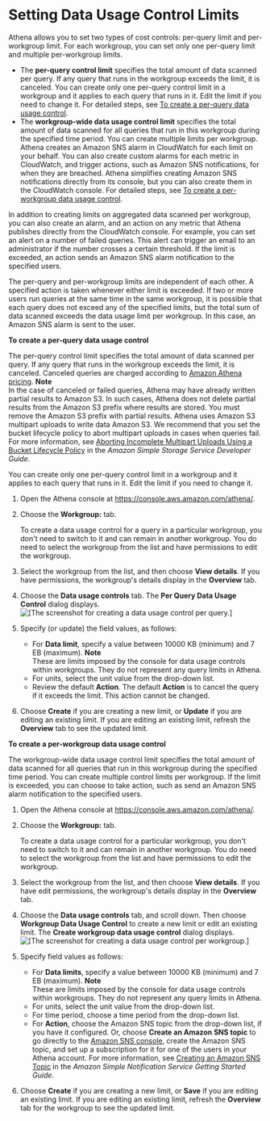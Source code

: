 # Setting Data Usage Control Limits<a name="workgroups-setting-control-limits-cloudwatch"></a>

 Athena allows you to set two types of cost controls: per\-query limit and per\-workgroup limit\. For each workgroup, you can set only one per\-query limit and multiple per\-workgroup limits\.
+ The **per\-query control limit** specifies the total amount of data scanned per query\. If any query that runs in the workgroup exceeds the limit, it is canceled\. You can create only one per\-query control limit in a workgroup and it applies to each query that runs in it\. Edit the limit if you need to change it\. For detailed steps, see [To create a per\-query data usage control](#configure-control-limit-per-query)\.
+ The **workgroup\-wide data usage control limit** specifies the total amount of data scanned for all queries that run in this workgroup during the specified time period\. You can create multiple limits per workgroup\. Athena creates an Amazon SNS alarm in CloudWatch for each limit on your behalf\. You can also create custom alarms for each metric in CloudWatch, and trigger actions, such as Amazon SNS notifications, for when they are breached\. Athena simplifies creating Amazon SNS notifications directly from its console, but you can also create them in the CloudWatch console\. For detailed steps, see [To create a per\-workgroup data usage control](#configure-control-limit-per-workgroup)\.

In addition to creating limits on aggregated data scanned per workgroup, you can also create an alarm, and an action on any metric that Athena publishes directly from the CloudWatch console\. For example, you can set an alert on a number of failed queries\. This alert can trigger an email to an administrator if the number crosses a certain threshold\. If the limit is exceeded, an action sends an Amazon SNS alarm notification to the specified users\.

The per\-query and per\-workgroup limits are independent of each other\. A specified action is taken whenever either limit is exceeded\. If two or more users run queries at the same time in the same workgroup, it is possible that each query does not exceed any of the specified limits, but the total sum of data scanned exceeds the data usage limit per workgroup\. In this case, an Amazon SNS alarm is sent to the user\. <a name="configure-control-limit-per-query"></a>

**To create a per\-query data usage control**

The per\-query control limit specifies the total amount of data scanned per query\. If any query that runs in the workgroup exceeds the limit, it is canceled\. Canceled queries are charged according to [Amazon Athena pricing](https://aws.amazon.com/athena/pricing/)\.
**Note**  
In the case of canceled or failed queries, Athena may have already written partial results to Amazon S3\. In such cases, Athena does not delete partial results from the Amazon S3 prefix where results are stored\. You must remove the Amazon S3 prefix with partial results\. Athena uses Amazon S3 multipart uploads to write data Amazon S3\. We recommend that you set the bucket lifecycle policy to abort multipart uploads in cases when queries fail\. For more information, see [Aborting Incomplete Multipart Uploads Using a Bucket Lifecycle Policy](https://docs.aws.amazon.com/AmazonS3/latest/dev/mpuoverview.html#mpu-abort-incomplete-mpu-lifecycle-config) in the *Amazon Simple Storage Service Developer Guide*\.

You can create only one per\-query control limit in a workgroup and it applies to each query that runs in it\. Edit the limit if you need to change it\. 

1. Open the Athena console at [https://console\.aws\.amazon\.com/athena/](https://console.aws.amazon.com/athena/home)\.

1. Choose the **Workgroup:*<name>*** tab\.

   To create a data usage control for a query in a particular workgroup, you don't need to switch to it and can remain in another workgroup\. You do need to select the workgroup from the list and have permissions to edit the workgroup\.

1. Select the workgroup from the list, and then choose **View details**\. If you have permissions, the workgroup's details display in the **Overview** tab\.

1. Choose the **Data usage controls** tab\. The **Per Query Data Usage Control** dialog displays\.   
![\[The screenshot for creating a data usage control per query.\]](http://docs.aws.amazon.com/athena/latest/ug/images/wg-per-query-data-usage-control.png)

1. Specify \(or update\) the field values, as follows:
   + For **Data limit**, specify a value between 10000 KB \(minimum\) and 7 EB \(maximum\)\.
**Note**  
These are limits imposed by the console for data usage controls within workgroups\. They do not represent any query limits in Athena\.
   + For units, select the unit value from the drop\-down list\.
   + Review the default **Action**\. The default **Action** is to cancel the query if it exceeds the limit\. This action cannot be changed\.

1. Choose **Create** if you are creating a new limit, or **Update** if you are editing an existing limit\. If you are editing an existing limit, refresh the **Overview** tab to see the updated limit\.<a name="configure-control-limit-per-workgroup"></a>

**To create a per\-workgroup data usage control**

The workgroup\-wide data usage control limit specifies the total amount of data scanned for all queries that run in this workgroup during the specified time period\. You can create multiple control limits per workgroup\. If the limit is exceeded, you can choose to take action, such as send an Amazon SNS alarm notification to the specified users\.

1. Open the Athena console at [https://console\.aws\.amazon\.com/athena/](https://console.aws.amazon.com/athena/home)\.

1. Choose the **Workgroup:*<name>*** tab\.

   To create a data usage control for a particular workgroup, you don't need to switch to it and can remain in another workgroup\. You do need to select the workgroup from the list and have permissions to edit the workgroup\.

1. Select the workgroup from the list, and then choose **View details**\. If you have edit permissions, the workgroup's details display in the **Overview** tab\.

1. Choose the **Data usage controls** tab, and scroll down\. Then choose **Workgroup Data Usage Control** to create a new limit or edit an existing limit\. The **Create workgroup data usage control** dialog displays\.   
![\[The screenshot for creating a data usage control per workgroup.\]](http://docs.aws.amazon.com/athena/latest/ug/images/wg-create-data-usage-control.png)

1. Specify field values as follows:
   + For **Data limits**, specify a value between 10000 KB \(minimum\) and 7 EB \(maximum\)\.
**Note**  
These are limits imposed by the console for data usage controls within workgroups\. They do not represent any query limits in Athena\.
   + For units, select the unit value from the drop\-down list\.
   + For time period, choose a time period from the drop\-down list\.
   + For **Action**, choose the Amazon SNS topic from the drop\-down list, if you have it configured\. Or, choose **Create an Amazon SNS topic** to go directly to the [Amazon SNS console](https://console.aws.amazon.com/sns/v2/home), create the Amazon SNS topic, and set up a subscription for it for one of the users in your Athena account\. For more information, see [Creating an Amazon SNS Topic](https://docs.aws.amazon.com/sns/latest/gsg/creating-an-sns-topic.html) in the *Amazon Simple Notification Service Getting Started Guide*\. 

1. Choose **Create** if you are creating a new limit, or **Save** if you are editing an existing limit\. If you are editing an existing limit, refresh the **Overview** tab for the workgroup to see the updated limit\.